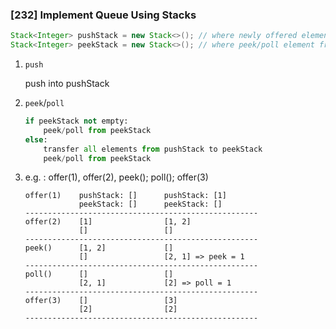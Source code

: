 ### [232] Implement Queue Using Stacks
```java
Stack<Integer> pushStack = new Stack<>(); // where newly offered element goes
Stack<Integer> peekStack = new Stack<>(); // where peek/poll element from
```

1. `push`
 
    push into pushStack

2. `peek`/`poll`

    ```python
    if peekStack not empty:
        peek/poll from peekStack
    else:
        transfer all elements from pushStack to peekStack
        peek/poll from peekStack
    ```

3. e.g. : offer(1), offer(2), peek(); poll(); offer(3)
    
    ```plain    
    offer(1)    pushStack: []      pushStack: [1]
                peekStack: []      peekStack: []
    ----------------------------------------------------
    offer(2)    [1]                [1, 2]
                []                 []
    ----------------------------------------------------
    peek()      [1, 2]             []
                []                 [2, 1] => peek = 1        
    ----------------------------------------------------
    poll()      []                 []
                [2, 1]             [2] => poll = 1
    ----------------------------------------------------
    offer(3)    []                 [3]
                [2]                [2]    
    ----------------------------------------------------
    ```
    
